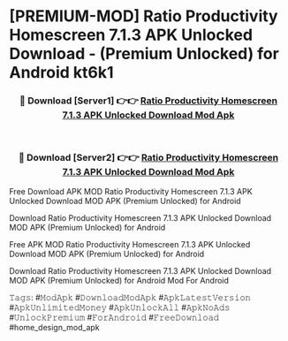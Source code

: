 # [PREMIUM-MOD] Ratio Productivity Homescreen 7.1.3 APK Unlocked Download - (Premium Unlocked) for Android kt6k1



<div align="center">
<h3>🔴 Download [Server1] 👉👉 <a href="https://momento.my/?title=Ratio_Productivity_Homescreen_7.1.3_APK_Unlocked_Download">Ratio Productivity Homescreen 7.1.3 APK Unlocked Download Mod Apk</a></h3><br>

<h3>🔴 Download [Server2] 👉👉 <a href="https://momento.my/?title=Ratio_Productivity_Homescreen_7.1.3_APK_Unlocked_Download">Ratio Productivity Homescreen 7.1.3 APK Unlocked Download Mod Apk</a></h3>
</div>



Free Download APK MOD Ratio Productivity Homescreen 7.1.3 APK Unlocked Download MOD APK (Premium Unlocked) for Android

Download Ratio Productivity Homescreen 7.1.3 APK Unlocked Download MOD APK (Premium Unlocked) for Android

Free APK MOD Ratio Productivity Homescreen 7.1.3 APK Unlocked Download MOD APK (Premium Unlocked) for Android

Download Ratio Productivity Homescreen 7.1.3 APK Unlocked Download MOD APK (Premium Unlocked) for Android Mod For Android

𝚃𝚊𝚐𝚜: #𝙼𝚘𝚍𝙰𝚙𝚔 #𝙳𝚘𝚠𝚗𝚕𝚘𝚊𝚍𝙼𝚘𝚍𝙰𝚙𝚔 #𝙰𝚙𝚔𝙻𝚊𝚝𝚎𝚜𝚝𝚅𝚎𝚛𝚜𝚒𝚘𝚗 #𝙰𝚙𝚔𝚄𝚗𝚕𝚒𝚖𝚒𝚝𝚎𝚍𝙼𝚘𝚗𝚎𝚢 #𝙰𝚙𝚔𝚄𝚗𝚕𝚘𝚌𝚔𝙰𝚕𝚕 #𝙰𝚙𝚔𝙽𝚘𝙰𝚍𝚜 #𝚄𝚗𝚕𝚘𝚌𝚔𝙿𝚛𝚎𝚖𝚒𝚞𝚖 #𝙵𝚘𝚛𝙰𝚗𝚍𝚛𝚘𝚒𝚍 #𝙵𝚛𝚎𝚎𝙳𝚘𝚠𝚗𝚕𝚘𝚊𝚍 #home_design_mod_apk
